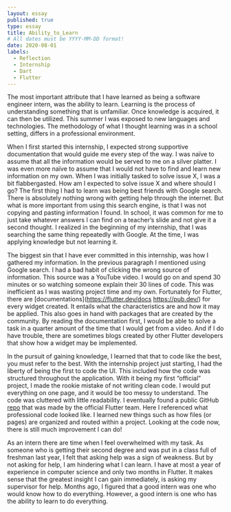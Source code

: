 ```yaml
---
layout: essay
published: true
type: essay
title: Ability_to_Learn
# All dates must be YYYY-MM-DD format!
date: 2020-08-01
labels:
  - Reflection
  - Internship
  - Dart
  - Flutter
---
```


The most important attribute that I have learned as being a software engineer intern, was the ability to learn. Learning is the process of understanding something that is unfamiliar. Once knowledge is acquired, it can then be utilized. This summer I was exposed to new languages and technologies. The methodology of what I thought learning was in a school setting, differs in a professional environment.
<br>

When I first started this internship, I expected strong supportive documentation that would guide me every step of the way. I was naïve to assume that all the information would be served to me on a silver platter. I was even more naïve to assume that I would not have to find and learn new information on my own. When I was initially tasked to solve issue X, I was a bit flabbergasted. How am I expected to solve issue X and where should I go? The first thing I had to learn was being best friends with Google search. There is absolutely nothing wrong with getting help through the internet. But what is more important from using this search engine, is that I was not copying and pasting information I found. In school, it was common for me to just take whatever answers I can find on a teacher’s slide and not give it a second thought. I realized in the beginning of my internship, that I was searching the same thing repeatedly with Google. At the time, I was applying knowledge but not learning it.
<br>

The biggest sin that I have ever committed in this internship, was how I gathered my information. In the previous paragraph I mentioned using Google search. I had a bad habit of clicking the wrong source of information. This source was a YouTube video. I would go on and spend 30 minutes or so watching someone explain their 30 lines of code. This was inefficient as I was wasting project time and my own. Fortunately for Flutter, there are [documentations](https://flutter.dev/docs https://pub.dev/) for every widget created. It entails what the characteristics are and how it may be applied. This also goes in hand with packages that are created by the community. By reading the documentation first, I would be able to solve a task in a quarter amount of the time that I would get from a video. And if I do have trouble, there are sometimes blogs created by other Flutter developers that show how a widget may be implemented.
<br>

In the pursuit of gaining knowledge, I learned that that to code like the best, you must refer to the best. With the internship project just starting, I had the liberty of being the first to code the UI. This included how the code was structured throughout the application. With it being my first “official” project, I made the rookie mistake of not writing clean code. I would put everything on one page, and it would be too messy to understand. The code was cluttered with little readability. I eventually found a public GitHub [repo](https://github.com/flutter/samples) that was made by the official Flutter team. Here I referenced what professional code looked like. I learned new things such as how files (or pages) are organized and routed within a project. Looking at the code now, there is still much improvement I can do!
<br>

As an intern there are time when I feel overwhelmed with my task. As someone who is getting their second degree and was put in a class full of freshman last year, I felt that asking help was a sign of weakness. But by not asking for help, I am hindering what I can learn. I have at most a year of experience in computer science and only two months in Flutter. It makes sense that the greatest insight I can gain immediately, is asking my supervisor for help. Months ago, I figured that a good intern was one who would know how to do everything. However, a good intern is one who has the ability to learn to do everything.


<!--- [a relative link](https://samuelcy.github.io/essays/2020-07-10.html)-->
